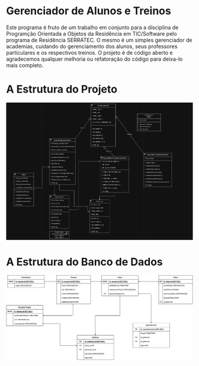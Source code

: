 # Gerenciador de Alunos e Treinos 
Este programa é fruto de um trabalho em conjunto para a disciplina de Programção Orientada a Objetos da Residência em TIC/Software pelo programa de Residência SERRATEC. O mesmo é um simples gerenciador de academias, cuidando do gerenciamento dos alunos, seus professores particulares e os respectivos treinos.
O projeto é de código aberto e agradecemos qualquer melhoria ou refatoração do código para deixa-lo mais completo.

# A Estrutura do Projeto

![UML do Projeto](./uml.png)

# A Estrutura do Banco de Dados 

![Banco de Dados do Projeto](./DiagramaBD.jpg)
